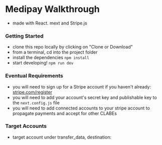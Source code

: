 # Medipay Walkthrough

- made with React. mext and Stripe.js

### Getting Started

- clone this repo locally by clicking on "Clone or Download"
- from a terminal, cd into the project folder
- install the dependencies `npm install`
- start developing! `npm run dev`

### Eventual Requirements

- you will need to sign up for a Stripe account if you haven't already: [stripe.com/register](https://stripe.com/register)
- you will need to add your account's secret key and publishable key to the `next.config.js` file
- you will need to add connected accounts to your stripe account to propagate payments and accept for other CLABEs

### Target Accounts

- target account under transfer_data, destination:
